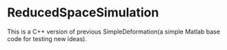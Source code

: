 # ReducedSpaceSimulation
This is a C++ version of previous SimpleDeformation(a simple Matlab base code for testing new ideas).
